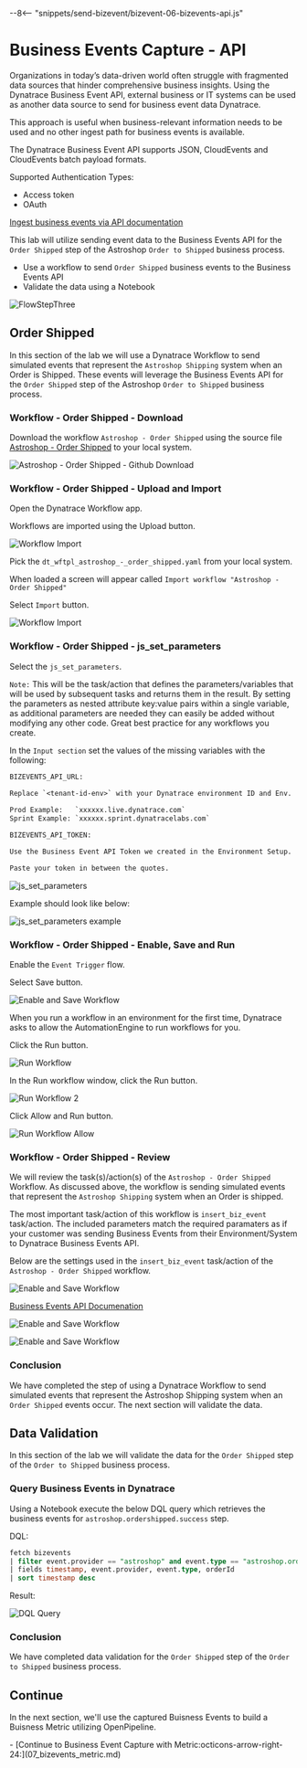 --8<-- "snippets/send-bizevent/bizevent-06-bizevents-api.js"

# Business Events Capture - API

Organizations in today’s data-driven world often struggle with fragmented data sources that hinder comprehensive business insights.  Using the Dynatrace Business Event API, external business or IT systems can be used as another data source to send for business event data Dynatrace.

This approach is useful when business-relevant information needs to be used and no other ingest path for business events is available.

The Dynatrace Business Event API supports JSON, CloudEvents and CloudEvents batch payload formats.  

Supported Authentication Types: 

* Access token
* OAuth 

[Ingest business events via API documentation](https://docs.dynatrace.com/docs/shortlink/ba-api-ingest)

This lab will utilize sending event data to the Business Events API for the `Order Shipped` step of the Astroshop `Order to Shipped` business process.

* Use a workflow to send `Order Shipped` business events to the Business Events API 
* Validate the data using a Notebook

![FlowStepThree](./img/04_bizevents_api_flow.png)

## Order Shipped

In this section of the lab we will use a Dynatrace Workflow to send simulated events that represent the `Astroshop Shipping` system when an Order is Shipped.  These events will leverage the Business Events API for the `Order Shipped` step of the Astroshop `Order to Shipped` business process.  

### Workflow - Order Shipped - Download


Download the workflow `Astroshop - Order Shipped` using the source file [Astroshop - Order Shipped](https://github.com/dynatrace-wwse/enablement-business-observability/blob/main/lab-guide/assets/dt_wftpl_astroshop_-_order_shipped.yaml) to your local system.

![Astroshop - Order Shipped - Github Download](./img/astroshop_workflow_github_download.png)

### Workflow - Order Shipped - Upload and Import

Open the Dynatrace Workflow app.

Workflows are imported using the Upload button. 

![Workflow Import](./img/04_bizevents_api_ordershipped_worklow_upload.png)

Pick the `dt_wftpl_astroshop_-_order_shipped.yaml` from your local system.

When loaded a screen will appear called `Import workflow "Astroshop - Order Shipped"`

Select `Import` button.

![Workflow Import](./img/04_bizevents_api_ordershipped_worklow_import.png)

###  Workflow - Order Shipped - js_set_parameters

Select the `js_set_parameters`.

`Note:`  This will be the task/action that defines the parameters/variables that will be used by subsequent tasks and returns them in the result. By setting the parameters as nested attribute key:value pairs within a single variable, as additional parameters are needed they can easily be added without modifying any other code. Great best practice for any workflows you create.

In the `Input section` set the values of the missing variables with the following:

```txt
BIZEVENTS_API_URL:

Replace `<tenant-id-env>` with your Dynatrace environment ID and Env.
    
Prod Example:   `xxxxxx.live.dynatrace.com`  
Sprint Example: `xxxxxx.sprint.dynatracelabs.com`
```
```txt
BIZEVENTS_API_TOKEN:

Use the Business Event API Token we created in the Environment Setup.  

Paste your token in between the quotes.
```
![js_set_parameters](./img/04_bizevents_api_ordershipped_worklow_js_set_parameters.png)

Example should look like below:

![js_set_parameters example](./img/04_bizevents_api_ordershipped_worklow_js_set_parameters_example.png)

###  Workflow - Order Shipped - Enable, Save and Run

Enable the `Event Trigger` flow.

Select Save button.

![Enable and Save Workflow](./img/04_bizevents_api_ordershipped_worklow_enable_save.png)

When you run a workflow in an environment for the first time, Dynatrace asks to allow the AutomationEngine to run workflows for you.

Click the Run button.

![Run Workflow](./img/04_bizevents_api_ordershipped_worklow_run_1st_time.png)

In the Run workflow window, click the Run button.

![Run Workflow 2](./img/04_bizevents_api_ordershipped_worklow_run_1st_time_b.png)

Click Allow and Run button.

![Run Workflow Allow](./img/04_bizevents_api_ordershipped_worklow_run_1st_time_accept.png)

###  Workflow - Order Shipped - Review

We will review the task(s)/action(s) of the `Astroshop - Order Shipped` Workflow.  As discussed above, the workflow is sending simulated events that represent the `Astroshop Shipping` system when an Order is shipped.

The most important task/action of this workflow is `insert_biz_event` task/action.  The included parameters match the required paramaters as if your customer was sending Business Events from their Environment/System to Dynatrace Business Events API.

Below are the settings used in the `insert_biz_event` task/action of the `Astroshop - Order Shipped` workflow.

![Enable and Save Workflow](./img/04_bizevents_api_ordershipped_worklow_http_api.png)

[Business Events API Documenation](https://docs.dynatrace.com/docs/shortlink/ba-api-ingest#ingest-endpoint)

![Enable and Save Workflow](./img/04_bizevents_api_doc_screen_1.png)

![Enable and Save Workflow](./img/04_bizevents_api_doc_screen_2.png)

### Conclusion

We have completed the step of using a Dynatrace Workflow to send simulated events that represent the Astroshop Shipping system when an `Order Shipped` events occur. The next section will validate the data.

## Data Validation

In this section of the lab we will validate the data for the `Order Shipped` step of the `Order to Shipped` business process.

### Query Business Events in Dynatrace

Using a Notebook execute the below DQL query which retrieves the business events for `astroshop.ordershipped.success` step.  

DQL:
```sql
fetch bizevents
| filter event.provider == "astroshop" and event.type == "astroshop.ordershipped.success"
| fields timestamp, event.provider, event.type, orderId
| sort timestamp desc
```

Result:

![DQL Query](./img/04_bizevents_api_ordershipped_data_validation_dql.png)

### Conclusion

We have completed data validation for the `Order Shipped` step of the `Order to Shipped` business process.

## Continue

In the next section, we'll use the captured Buisness Events to build a Buisness Metric utilizing OpenPipeline. 

<div class="grid cards" markdown>
- [Continue to Business Event Capture with Metric:octicons-arrow-right-24:](07_bizevents_metric.md)
</div>